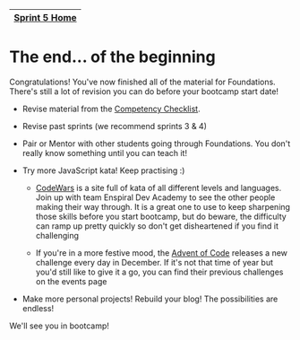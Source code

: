 [Sprint 5 Home](README.md)|
---|

# The end... of the beginning

Congratulations! You've now finished all of the material for Foundations. There's still a lot of revision you can do before your bootcamp start date!

- Revise material from the [Competency Checklist](../resources/competency-checklist.md).

- Revise past sprints (we recommend sprints 3 & 4)

- Pair or Mentor with other students going through Foundations. You don't really know something until you can teach it!

- Try more JavaScript kata! Keep practising :)
    - [CodeWars](https://www.codewars.com) is a site full of kata of all different levels and languages. Join up with team Enspiral Dev Academy to see the other people making their way through. It is a great one to use to keep sharpening those skills before you start bootcamp, but do beware, the difficulty can ramp up pretty quickly so don't get disheartened if you find it challenging

    - If you're in a more festive mood, the [Advent of Code](https://adventofcode.com/) releases a new challenge every day in December. If it's not that time of year but you'd still like to give it a go, you can find their previous challenges on the events page

- Make more personal projects! Rebuild your blog! The possibilities are endless!

We'll see you in bootcamp!

